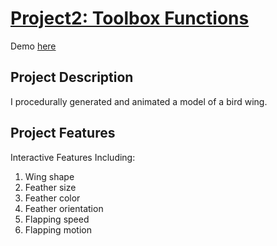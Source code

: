 # [Project2: Toolbox Functions](https://github.com/CIS700-Procedural-Graphics/Project2-Toolbox-Functions)

Demo [here](http://andrea-lin.com/Project2-Toolbox-Functions/)

## Project Description

I procedurally generated and animated a model of a bird wing. 

## Project Features

Interactive Features Including: 
1. Wing shape
3. Feather size
4. Feather color
5. Feather orientation
6. Flapping speed
7. Flapping motion
